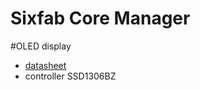 # Sixfab Core Manager

#OLED display
- [datasheet](https://midasdisplays.com/shop/oled/oled-graphic/mdob128064vv-ym)
- controller SSD1306BZ

